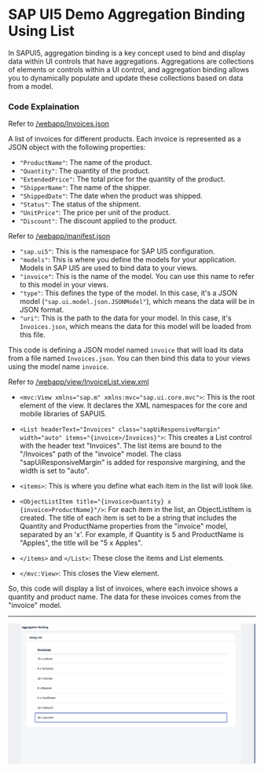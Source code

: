 # SAP UI5 Demo Aggregation Binding Using List

In SAPUI5, aggregation binding is a key concept used to bind and display data within UI controls that have aggregations. Aggregations are collections of elements or controls within a UI control, and aggregation binding allows you to dynamically populate and update these collections based on data from a model.

### Code Explaination

Refer to [/webapp/Invoices.json](https://github.com/VaibhavMojidra/SAP-UI5---Demo-Aggregation-Binding-Using-List/blob/master/webapp/Invoices.json "Invoices.json")

A list of invoices for different products. Each invoice is represented as a JSON object with the following properties:

- `"ProductName"`: The name of the product.
- `"Quantity"`: The quantity of the product.
- `"ExtendedPrice"`: The total price for the quantity of the product.
- `"ShipperName"`: The name of the shipper.
- `"ShippedDate"`: The date when the product was shipped.
- `"Status"`: The status of the shipment.
- `"UnitPrice"`: The price per unit of the product.
- `"Discount"`: The discount applied to the product.


Refer to [/webapp/manifest.json](https://github.com/VaibhavMojidra/SAP-UI5---Demo-Aggregation-Binding-Using-List/blob/master/webapp/manifest.json "manifest.json")

- `"sap.ui5"`: This is the namespace for SAP UI5 configuration.
- `"models"`: This is where you define the models for your application. Models in SAP UI5 are used to bind data to your views.
- `"invoice"`: This is the name of the model. You can use this name to refer to this model in your views.
- `"type"`: This defines the type of the model. In this case, it's a JSON model (`"sap.ui.model.json.JSONModel"`), which means the data will be in JSON format.
- `"uri"`: This is the path to the data for your model. In this case, it's `Invoices.json`, which means the data for this model will be loaded from this file.

This code is defining a JSON model named `invoice` that will load its data from a file named `Invoices.json`. You can then bind this data to your views using the model name `invoice`.

Refer to [/webapp/view/InvoiceList.view.xml](https://github.com/VaibhavMojidra/SAP-UI5---Demo-Aggregation-Binding-Using-List/blob/master/webapp/view/InvoiceList.view.xml "InvoiceList.view.xml")

- `<mvc:View xmlns="sap.m" xmlns:mvc="sap.ui.core.mvc">`: This is the root element of the view. It declares the XML namespaces for the core and mobile libraries of SAPUI5.

- `<List headerText="Invoices" class="sapUiResponsiveMargin" width="auto" items="{invoice>/Invoices}">`: This creates a List control with the header text "Invoices". The list items are bound to the "/Invoices" path of the "invoice" model. The class "sapUiResponsiveMargin" is added for responsive margining, and the width is set to "auto".

- `<items>`: This is where you define what each item in the list will look like.

- `<ObjectListItem title="{invoice>Quantity} x {invoice>ProductName}"/>`: For each item in the list, an ObjectListItem is created. The title of each item is set to be a string that includes the Quantity and ProductName properties from the "invoice" model, separated by an 'x'. For example, if Quantity is 5 and ProductName is "Apples", the title will be "5 x Apples".

- `</items>` and `</List>`: These close the items and List elements.

- `</mvc:View>`: This closes the View element.

So, this code will display a list of invoices, where each invoice shows a quantity and product name. The data for these invoices comes from the "invoice" model.


---

[![Vaibhav Mojidra - 1.jpeg](https://raw.githubusercontent.com/VaibhavMojidra/SAP-UI5---Demo-Aggregation-Binding-Using-List/master/screenshot/1.jpeg "Vaibhav Mojidra")](https://vaibhavmojidra.github.io/site/)